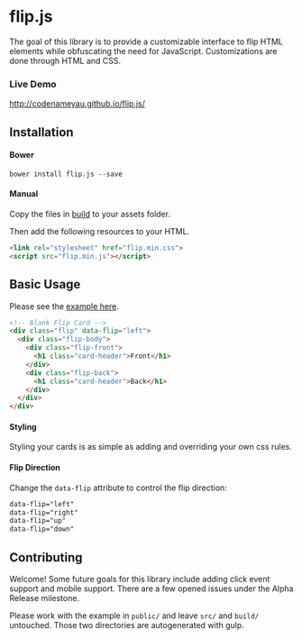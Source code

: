 # flip.js

The goal of this library is to provide a customizable interface to flip HTML elements
while obfuscating the need for JavaScript. Customizations are done through HTML and CSS.

### Live Demo
http://codenameyau.github.io/flip.js/

## Installation

#### Bower
```
bower install flip.js --save
```

#### Manual
Copy the files in [build](https://github.com/codenameyau/flip.js/tree/master/build) to your assets folder.

Then add the following resources to your HTML.

```html
<link rel="stylesheet" href="flip.min.css">
<script src="flip.min.js"></script>
```

## Basic Usage

Please see the [example here](https://github.com/codenameyau/flip.js/tree/master/public/index.html).

```html
<!-- Blank Flip Card -->
<div class="flip" data-flip="left">
  <div class="flip-body">
    <div class="flip-front">
      <h1 class="card-header">Front</h1>
    </div>
    <div class="flip-back">
      <h1 class="card-header">Back</h1>
    </div>
  </div>
</div>
```

#### Styling
Styling your cards is as simple as adding and overriding your own css rules.

#### Flip Direction
Change the `data-flip` attribute to control the flip direction:

```html
data-flip="left"
data-flip="right"
data-flip="up"
data-flip="down"
```

## Contributing
Welcome! Some future goals for this library include adding
click event support and mobile support. There are a few opened
issues under the Alpha Release milestone.

Please work with the example in `public/` and leave `src/` and `build/` untouched.
Those two directories are autogenerated with gulp.
